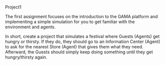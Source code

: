 Project1

The first assignment focuses on the introduction to the GAMA platform and implementing a simple simulation for you to get familiar with the environment and agents.

In short, create a project that simulates a festival where Guests (Agents) get hungry or thirsty. If they do, they should go to an Information Center (Agent) to ask for the nearest Store (Agent) that gives them what they need. Afterward, the Guests should simply keep doing something until they get hungry/thirsty again.

 

 

